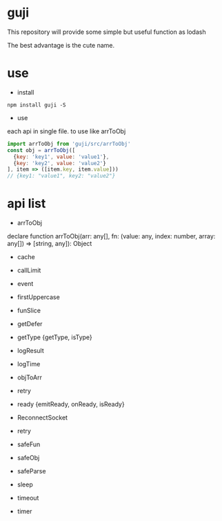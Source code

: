 # guji

This repository will provide some simple but useful function as lodash

The best advantage is the cute name.

# use
- install

```
npm install guji -S
```

- use

each api in single file. to use like arrToObj

```javascript
import arrToObj from 'guji/src/arrToObj'
const obj = arrToObj([
  {key: 'key1', value: 'value1'},
  {key: 'key2', value: 'value2'}
], item => ([item.key, item.value]))
// {key1: "value1", key2: "value2"}
```
# api list

- arrToObj

declare function arrToObj(arr: any[], fn: (value: any, index: number, array: any[]) => [string, any]): Object

- cache

- callLimit

- event

- firstUppercase

- funSlice

- getDefer

- getType {getType, isType}

- logResult

- logTime

- objToArr

- retry

- ready {emitReady, onReady, isReady}

- ReconnectSocket

- retry

- safeFun

- safeObj

- safeParse

- sleep

- timeout

- timer
